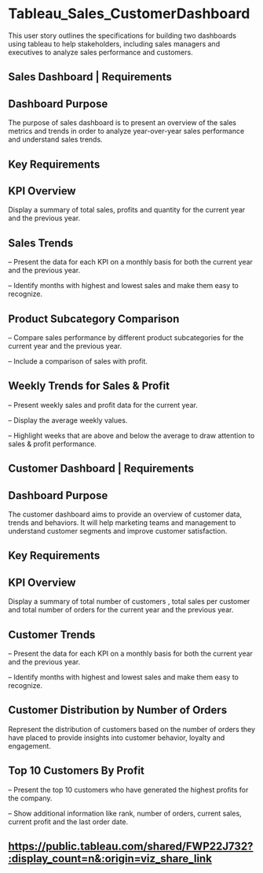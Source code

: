 # Tableau_Sales_CustomerDashboard
This user story outlines the specifications for building two dashboards using tableau to help stakeholders, including sales managers and executives to analyze sales performance and customers.

Sales Dashboard | Requirements
------------------------------
Dashboard Purpose
------------------
The purpose of sales dashboard is to present an overview of the sales metrics and trends in order to analyze year-over-year sales performance and understand sales trends.

Key Requirements
----------------
KPI Overview
-------------
Display a summary of total sales, profits and quantity for the current year and the previous year.

Sales Trends
-------------
 – Present the data for each KPI on a monthly basis for both the current year and the previous year.

 – Identify months with highest and lowest sales and make them easy to recognize.

Product Subcategory Comparison
--------------------------------
 – Compare sales performance by different product subcategories for the current year and the previous year.

 – Include a comparison of sales with profit.

Weekly Trends for Sales & Profit
-------------------------------------
 – Present weekly sales and profit data for the current year.

 – Display the average weekly values.

 – Highlight weeks that are above and below the average to draw attention to sales & profit performance.

Customer Dashboard | Requirements
--------------------------------------
Dashboard Purpose
-------------------
The customer dashboard aims to provide an overview of customer data, trends and behaviors. It will help marketing teams and management to understand customer segments and improve customer satisfaction.

Key Requirements
---------------------
KPI Overview
-------------
Display a summary of total number of customers , total sales per customer and total number of orders for the current year and the previous year.

Customer Trends
----------------
 – Present the data for each KPI on a monthly basis for both the current year and the previous year.

 – Identify months with highest and lowest sales and make them easy to recognize.

Customer Distribution by Number of Orders
-------------------------------------------
Represent the distribution of customers based on the number of orders they have placed to provide insights into customer behavior, loyalty and engagement.

Top 10 Customers By Profit
----------------------------
 – Present the top 10 customers who have generated the highest profits for the company.

 – Show additional information like rank, number of orders, current sales, current profit and the last order date.

 https://public.tableau.com/shared/FWP22J732?:display_count=n&:origin=viz_share_link
 --------------------------------------------------------------------------------------
